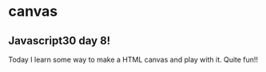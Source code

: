 # canvas

## Javascript30 day 8!

Today I learn some way to make a HTML canvas and play with it. Quite fun!!
